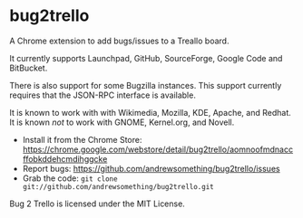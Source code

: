 bug2trello
==========

A Chrome extension to add bugs/issues to a Treallo board.

It currently supports Launchpad, GitHub, SourceForge, Google Code and BitBucket.

There is also support for some Bugzilla instances. This support currently requires that the JSON-RPC interface is available.

It is known to work with with Wikimedia, Mozilla, KDE, Apache, and Redhat.
It is known *not* to work with GNOME, Kernel.org, and Novell.

- Install it from the Chrome Store: https://chrome.google.com/webstore/detail/bug2trello/aomnoofmdnaccffobkddehcmdihggcke
- Report bugs: https://github.com/andrewsomething/bug2trello/issues
- Grab the code: `git clone git://github.com/andrewsomething/bug2trello.git`

Bug 2 Trello is licensed under the MIT License.
